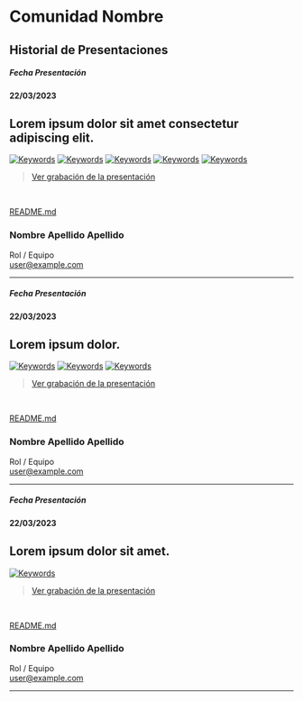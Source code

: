 # Comunidad Nombre
## Historial de Presentaciones


##### Fecha Presentación
#### 22/03/2023

<!-- Introducción / Título de la Presentación -->
## Lorem ipsum dolor sit amet consectetur adipiscing elit.

[![Keywords](https://img.shields.io/badge/keywords-ChatGPT-blue)](https://dominio.com/)
[![Keywords](https://img.shields.io/badge/keywords-Pipeline-blue)](https://dominio.com/)
[![Keywords](https://img.shields.io/badge/keywords-BackEnd-blue)](https://dominio.com/)
[![Keywords](https://img.shields.io/badge/keywords-Backstage-red)](https://dominio.com/)
[![Keywords](https://img.shields.io/badge/keywords-Lorem-green)](https://dominio.com/)

<!-- Link al video -->
> [Ver grabación de la presentación](https://dominio.com/loremipsum)
</br>

<!-- Link al video -->
[README.md](https://dominio.com/loremipsum)
</br>

<!--  Autor / Presentador / Coach  -->
### Nombre Apellido Apellido
Rol / Equipo </br>
[user@example.com](user@example.com)

<hr />

##### Fecha Presentación
#### 22/03/2023

<!-- Introducción / Título de la Presentación -->
## Lorem ipsum dolor.

[![Keywords](https://img.shields.io/badge/keywords-ChatGPT-blue)](https://dominio.com/)
[![Keywords](https://img.shields.io/badge/keywords-Pipeline-blue)](https://dominio.com/)
[![Keywords](https://img.shields.io/badge/keywords-BackEnd-blue)](https://dominio.com/)

<!-- Link al video -->
> [Ver grabación de la presentación](https://dominio.com/loremipsum)
</br>

<!-- Link al video -->
[README.md](https://dominio.com/loremipsum)
</br>

<!--  Autor / Presentador / Coach  -->
### Nombre Apellido Apellido
Rol / Equipo </br>
[user@example.com](user@example.com)

<hr />

##### Fecha Presentación
#### 22/03/2023

<!-- Introducción / Título de la Presentación -->
## Lorem ipsum dolor sit amet.

[![Keywords](https://img.shields.io/badge/keywords-ChatGPT-blue)](https://dominio.com/)

<!-- Link al video -->
> [Ver grabación de la presentación](https://dominio.com/loremipsum)
</br>

<!-- Link al video -->
[README.md](https://dominio.com/loremipsum)
</br>

<!--  Autor / Presentador / Coach  -->
### Nombre Apellido Apellido
Rol / Equipo </br>
[user@example.com](user@example.com)

<hr />

